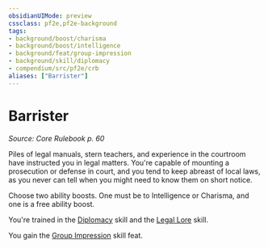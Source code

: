 ```yaml
---
obsidianUIMode: preview
cssclass: pf2e,pf2e-background
tags:
- background/boost/charisma
- background/boost/intelligence
- background/feat/group-impression
- background/skill/diplomacy
- compendium/src/pf2e/crb
aliases: ["Barrister"]
---
```

# Barrister
*Source: Core Rulebook p. 60*  

Piles of legal manuals, stern teachers, and experience in the courtroom have instructed you in legal matters. You're capable of mounting a prosecution or defense in court, and you tend to keep abreast of local laws, as you never can tell when you might need to know them on short notice.

Choose two ability boosts. One must be to Intelligence or Charisma, and one is a free ability boost.

You're trained in the [Diplomacy](../../skills.md#Diplomacy) skill and the [Legal Lore](../../skills.md#Lore) skill.

You gain the [Group Impression](../../feats/group-impression.md) skill feat.